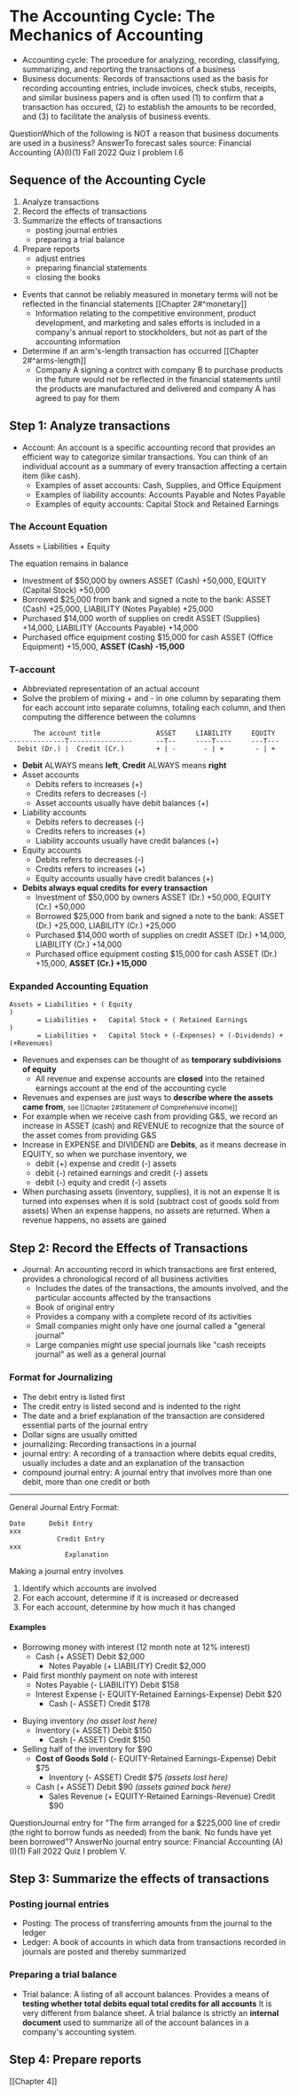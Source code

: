 # The Accounting Cycle: The Mechanics of Accounting

- Accounting cycle: The procedure for analyzing, recording, classifying, summarizing, and reporting the transactions of a business
- Business documents: Records of transactions used as the basis for recording accounting entries, include invoices, check stubs, receipts, and similar business papers and is often used (1) to confirm that a transaction has occured, (2) to establish the amounts to be recorded, and (3) to facilitate the analysis of business events.

<span class="question">Question</span>Which of the following is NOT a reason that business documents are used in a business?
<span class="answer">Answer</span>To forecast sales
<span class="source">source: Financial Accounting (A)(I)(1) Fall 2022 Quiz I problem I.6</span>

## Sequence of the Accounting Cycle
1. Analyze transactions
2. Record the effects of transactions
3. Summarize the effects of transactions
	- posting journal entries
	- preparing a trial balance
4. Prepare reports
	- adjust entries
	- preparing financial statements
	- closing the books

- Events that cannot be reliably measured in monetary terms will not be reflected in the financial statements [[Chapter 2#^monetary]]
	- Information relating to the competitive environment, product development, and marketing and sales efforts is included in a company's annual report to stockholders, but not as part of the accounting information
- Determine if an arm's-length transaction has occurred [[Chapter 2#^arms-length]]
	- Company A signing a contrct with company B to purchase products in the future would not be reflected in the financial statements until the products are manufactured and delivered and company A has agreed to pay for them

## Step 1: Analyze transactions
- Account: An account is a specific accounting record that provides an efficient way to categorize similar transactions. You can think of an individual account as a summary of every transaction affecting a certain item (like cash). 
	- Examples of asset accounts: Cash, Supplies, and Office Equipment
	- Examples of liability accounts: Accounts Payable and Notes Payable
	- Examples of equity accounts: Capital Stock and Retained Earnings

### The Account Equation
Assets = Liabilities + Equity

The equation remains in balance
- Investment of $50,000 by owners
ASSET (Cash) +50,000, EQUITY (Capital Stock) +50,000
- Borrowed $25,000 from bank and signed a note to the bank:
ASSET (Cash) +25,000, LIABILITY (Notes Payable) +25,000
- Purchased $14,000 worth of supplies on credit
ASSET (Supplies) +14,000, LIABILITY (Accounts Payable) +14,000
- Purchased office equipment costing $15,000 for cash
ASSET (Office Equipment) +15,000, **ASSET (Cash) -15,000**

### T-account
- Abbreviated representation of an actual account
- Solve the problem of mixing + and - in one column by separating them for each account into separate columns, totaling each column, and then computing the difference between the columns

```
      The account title              ASSET     LIABILITY     EQUITY
--------------T----------------      --T--     ----T----     ---T---
  Debit (Dr.) |  Credit (Cr.)        + | -       - | +        - | +
```
- **Debit** ALWAYS means **left**, **Credit** ALWAYS means **right**
- Asset accounts
	- Debits refers to increases (+)
	- Credits refers to decreases (-)
	- Asset accounts usually have debit balances (+)
- Liability accounts
	- Debits refers to decreases (-)
	- Credits refers to increases (+)
	- Liability accounts usually have credit balances (+)
- Equity accounts
	- Debits refers to decreases (-)
	- Credits refers to increases (+)
	- Equity accounts usually have credit balances (+)
- **Debits always equal credits for every transaction**
	- Investment of $50,000 by owners
		ASSET (Dr.) +50,000, EQUITY (Cr.) +50,000
	- Borrowed $25,000 from bank and signed a note to the bank:
		ASSET (Dr.) +25,000, LIABILITY (Cr.) +25,000
	- Purchased $14,000 worth of supplies on credit
		ASSET (Dr.) +14,000, LIABILITY (Cr.) +14,000
	- Purchased office equipment costing $15,000 for cash
		ASSET (Dr.) +15,000, **ASSET (Cr.) +15,000**
	
### Expanded Accounting Equation
```
Assets = Liabilities + ( Equity                                                 )
       = Liabilities +   Capital Stock + ( Retained Earnings                    )
	   = Liabilities +   Capital Stock + (-Expenses) + (-Dividends) + (+Revenues)
```

- Revenues and expenses can be thought of as **temporary subdivisions of equity**
	- All revenue and expense accounts are **closed** into the retained earnings account at the end of the accounting cycle
- Revenues and expenses are just ways to **describe where the assets came from**, <span style="font-size:smaller;">see [[Chapter 2#Statement of Comprehensive Income]]</span>
- For example when we receive cash from providing G&S, we record an increase in ASSET (cash) and REVENUE to recognize that the source of the asset comes from providing G&S
- Increase in EXPENSE and DIVIDEND are **Debits**, as it means decrease in EQUITY, so when we purchase inventory, we 
	- debit (+) expense and credit (-) assets
	- debit (-) retained earnings and credit (-) assets
	- debit (-) equity and credit (-) assets
- When purchasing assets (inventory, supplies), it is not an expense
It is turned into expenses when it is sold (subtract cost of goods sold from assets)
When an expense happens, no assets are returned. When a revenue happens, no assets are gained

## Step 2: Record the Effects of Transactions
- Journal: An accounting record in which transactions are first entered, provides a chronological record of all business activities
	- Includes the dates of the transactions, the amounts involved, and the particular accounts affected by the transactions
	- Book of original entry
	- Provides a company with a complete record of its activities
	- Small companies might only have one journal called a "general journal"
	- Large companies might use special journals like "cash receipts journal" as well as a general journal

### Format for Journalizing
- The debit entry is listed first
- The credit entry is listed second and is indented to the right
- The date and a brief explanation of the transaction are considered essential parts of the journal entry
- Dollar signs are usually omitted
- journalizing: Recording transactions in a journal
- journal entry: A recording of a transaction where debits equal credits, usually includes a date and an explanation of the transaction
- compound journal entry: A journal entry that involves more than one debit, more than one credit or both

---

General Journal Entry Format:
```
Date      Debit Entry                                                             xxx
            Credit Entry                                                                  xxx
			  Explanation
```

Making a journal entry involves
1. Identify which accounts are involved
2. For each account, determine if it is increased or decreased
3. For each account, determine by how much it has changed

#### Examples
- Borrowing money with interest (12 month note at 12% interest)
	- Cash (+ ASSET) Debit $2,000
		- Notes Payable (+ LIABILITY) Credit $2,000
- Paid first monthly payment on note with interest
	- Notes Payable (- LIABILITY) Debit $158
	- Interest Expense (- EQUITY-Retained Earnings-Expense) Debit $20
		- Cash (- ASSET) Credit $178

* Buying inventory *(no asset lost here)*
	* <span style="color: var(--green)">Inventory (+ ASSET) Debit $150</span>
		* <span style="color: var(--orange)">Cash (- ASSET) Credit $150</span>
* Selling half of the inventory for $90
	* <span style="color: var(--orange)"><b>Cost of Goods Sold</b> (- EQUITY-Retained Earnings-Expense) Debit $75</span>
		* <span style="color: var(--green)">Inventory (- ASSET) Credit $75</span> *(assets lost here)*
	* <span style="color: var(--orange)">Cash (+ ASSET) Debit $90</span> *(assets gained back here)*
		* Sales Revenue (+ EQUITY-Retained Earnings-Revenue) Credit $90

<span class="question">Question</span>Journal entry for "The firm arranged for a $225,000 line of credir (the right to borrow funds as needed) from the bank. No funds have yet been borrowed"? 
<span class="answer">Answer</span>No journal entry
<span class="source">source: Financial Accounting (A)(I)(1) Fall 2022 Quiz I problem V.</span>

## Step 3: Summarize the effects of transactions
### Posting journal entries
- Posting: The process of transferring amounts from the journal to the ledger
- Ledger: A book of accounts in which data from transactions recorded in journals are posted and thereby summarized

### Preparing a trial balance
- Trial balance: A listing of all account balances. Provides a means of **testing whether total debits equal total credits for all accounts**
It is very different from balance sheet. A trial balance is strictly an **internal document** used to summarize all of the account balances in a company's accounting system.

## Step 4: Prepare reports
[[Chapter 4]]